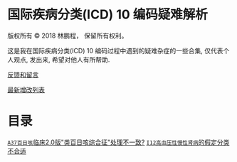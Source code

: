 # 国际疾病分类(ICD) 10 编码疑难解析

版权所有 © 2018 林鹏程， 保留所有权利。

这是我在国际疾病分类(ICD) 10 编码过程中遇到的疑难杂症的一些合集,
仅代表个人观点, 发出来, 希望对他人有所帮助.

[反馈和留言](#https://github.com/linpengcheng/icd10faq/issues)

[最新增改列表](#https://github.com/linpengcheng/icd10faq/commits/master)

# 目录

[`A37百日咳`临床2.0版"类百日咳综合征"处理不一致?](./doc/A37.md)
[`I12高血压性慢性肾病`的假定分类不合适](./doc/I12.md)
